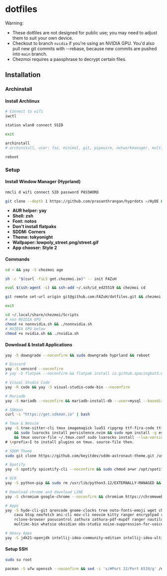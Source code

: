 # dotfiles

Warning:

- These dotfiles are not designed for public use; you may need to adjust them to suit your own device.
- Checkout to branch `nvidia` if you're using an NVIDIA GPU. You'd also pull new git commits with --rebase, because new commits are pushed into `main` branch.
- Chezmoi requires a passphrase to decrypt certain files.

## Installation

### Archinstall

#### Install Archlinux

```bash
# Connect to wifi
iwctl

station wlan0 connect SSID

exit

archinstall
# archinstall, user: faz, minimal, git, pipewire, networkmanager, multilib

reboot
```

### Setup

#### Install Window Manager (Hyprland)

```bash
nmcli d wifi connect SID password PASSWORD

git clone --depth 1 https://github.com/prasanthrangan/hyprdots ~/HyDE && cd ~/HyDE/Scripts && ./install.sh
```

- **AUR helper: yay**
- **Shell: zsh**
- **Font: notos**
- **Don't install flatpaks**
- **SDDM: Corners**
- **Theme: tokyonight**
- **Wallpaper: lowpoly_street.png/street.gif**
- **App chooser: Style 2**

#### Commands

```bash
cd ~ && yay -S chezmoi age

sh -c "$(curl -fsLS get.chezmoi.io)" -- init FAZuH

eval $(ssh-agent -s) && ssh-add ~/.ssh/id_ed25519 && chezmoi cd

git remote set-url origin git@github.com:FAZuH/dotfiles.git && chezmoi apply

exit

cd ~/.local/share/chezmoi/Scripts
# non NVIDIA GPU
chmod +x nonnvidia.sh && ./nonnvidia.sh
# NVIDIA GPU below
chmod +x nvidia.sh && ./nvidia.sh
```

#### Download & Install Applications

```bash
yay -S downgrade --noconfirm && sudo downgrade hyprland && reboot

# Discord
yay -S vencord --noconfirm
# yay -S flatpak --noconfirm && flatpak install io.github.spacingbat3.webcord

# Visual Studio Code
yay -R code && yay -S visual-studio-code-bin --noconfirm

# Mariadb
yay -S mariadb --noconfirm && mariadb-install-db --user=mysql --basedir=/usr --datadir=/var/lib/mysql && echo "auto-rehash" | sudo tee -a /etc/my.cnf.d/client.cnf && sudo systemctl restart mariadb

# SDKman
curl -s "https://get.sdkman.io" | bash

# Tmux & Neovim
yay -S tree-sitter-cli tmux imagemagick lua51 ripgrep ttf-fira-code ttf-firacode-nerd luarocks nodejs npm pnpm --noconfirm \
    && sudo luarocks install persistence.nvim && sudo npm install -g eslint @biomejs/biome && tmux \
    && tmux source-file ~/.tmux.conf sudo luarocks install --lua-version=5.1 install magick \
# \<prefix>I to install plugins on tmux. source-file then.

# SDDM Theme
sudo git clone https://github.com/keyitdev/sddm-astronaut-theme.git /usr/share/sddm/themes/sddm-astronaut-theme && sudo cp /usr/share/sddm/themes/sddm-astronaut-theme/Fonts/* /usr/share/fonts/

# Spotify
yay -S spotify spicetify-cli --noconfirm && sudo chmod a+wr /opt/spotify && sudo chmod a+wr /opt/spotify/Apps -R

# OCR
yay -S python-pip && sudo rm /usr/lib/python3.12/EXTERNALLY-MANAGED && pip install pix2tex && yay -S tesseract tesseract-eng-data tesseract-data-jpn --noconfirm

# Download chrome and download LINE
yay -S chromium google-chrome --noconfirm && chromium https://chromewebstore.google.com/detail/line/ophjlpahpchlmihnnnihgmmeilfjmjjc?hl=en

# Apps
yay -S hyde-cli-git qrencode gnome-clocks tree noto-fonts-emoji wget chromium \
    cava btop neofetch ani-cli mov-cli neovim kitty ranger encryptpad rclone \
    rclone-browser pavucontrol zathura zathura-pdf-mupdf ranger nautilus nchat \
    multimc-bin whatsie obsidian obs-studio noise-suppression-for-voice --noconfirm

# Heavy Apps
yay -S jdk21-openjdk intellij-idea-community-edition intellij-idea-ultimate-edition pycharm-community-edition pycharm-professional android-studio virtualbox virtualbox-host-modules-arch qbittorrent-git ventoy-bin --noconfirm && sudo /sbin/vboxreload
```

#### Setup SSH

```bash
sudo su root

pacman -S ufw openssh --noconfirm && sed -i 's/#Port 22/Port 6519/g' /etc/ssh/sshd_config && ufw allow 6519 && ufw enable && ufw status numbered && sed -i 's/#PermitRootLogin prohibit-password/PermitRootLogin yes/g' /etc/ssh/sshd_config && systemctl enable sshd && systemctl start sshd && systemctl status sshd && pacman -S libpam-google-authenticator --noconfirm && google-authenticator && systemctl restart sshd && curl http://ifconfig.me
```

